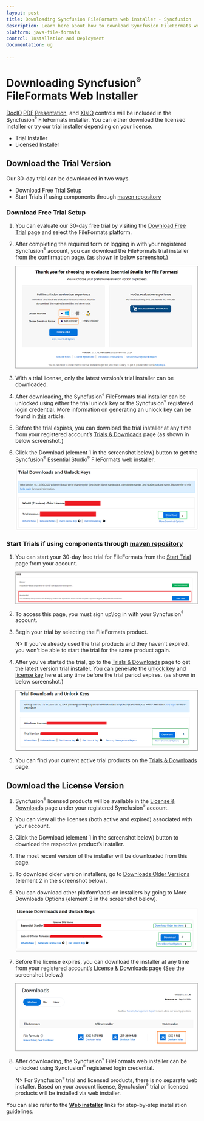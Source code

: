 ```yaml
---
layout: post
title: Downloading Syncfusion FileFormats web installer - Syncfusion
description: Learn here about how to download Syncfusion FileFormats web installer from our Syncfusion website with license.
platform: java-file-formats
control: Installation and Deployment
documentation: ug

---
```


# Downloading Syncfusion<sup style="font-size:70%">&reg;</sup> FileFormats Web Installer

[DocIO](https://www.syncfusion.com/word-framework/net),[PDF](https://www.syncfusion.com/pdf-framework/net),[Presentation](https://www.syncfusion.com/powerpoint-framework/net), and [XlsIO](https://www.syncfusion.com/excel-framework/net) controls will be included in the Syncfusion<sup style="font-size:70%">&reg;</sup> FileFormats installer. You can either download the licensed installer or try our trial installer depending on your license. 

   -	Trial Installer
   -	Licensed Installer


## Download the Trial Version

Our 30-day trial can be downloaded in two ways.

   * Download Free Trial Setup
   * Start Trials if using components through [maven repository](https://jars.syncfusion.com)

### Download Free Trial Setup

1. You can evaluate our 30-day free trial by visiting the [Download Free Trial](https://www.syncfusion.com/downloads) page and select the FileFormats platform.
2. After completing the required form or logging in with your registered Syncfusion<sup style="font-size:70%">&reg;</sup> account, you can download the FileFormats trial installer from the confirmation page. (as shown in below screenshot.) 
   
   ![Trial and downloads of Syncfusion<sup style="font-size:70%">&reg;</sup> Essential Studio<sup style="font-size:70%">&reg;</sup>](images/trial-confirmation.png)
   
3. With a trial license, only the latest version’s trial installer can be downloaded.
4. After downloading, the Syncfusion<sup style="font-size:70%">&reg;</sup> FileFormats trial installer can be unlocked using either the trial unlock key or the Syncfusion<sup style="font-size:70%">&reg;</sup> registered login credential. More information on generating an unlock key can be found in [this](https://www.syncfusion.com/kb/8069/how-to-generate-unlock-key-for-essentials-studio-products) article.
5. Before the trial expires, you can download the trial installer at any time from your registered account’s [Trials & Downloads](https://www.syncfusion.com/account/manage-trials/downloads) page (as shown in below screenshot.)
6. Click the Download (element 1 in the screenshot below) button to get the Syncfusion<sup style="font-size:70%">&reg;</sup> Essential Studio<sup style="font-size:70%">&reg;</sup> FileFormats web installer.
 
   ![Trial and downloads of Syncfusion<sup style="font-size:70%">&reg;</sup> Essential Studio<sup style="font-size:70%">&reg;</sup>](images/trial-download.png)

   
### Start Trials if using components through [maven repository](https://jars.syncfusion.com)

1. You can start your 30-day free trial for FileFormats from the [Start Trial](https://www.syncfusion.com/account/manage-trials/start-trials) page from your account.
   
   ![Trial and downloads of Syncfusion<sup style="font-size:70%">&reg;</sup> Essential Studio<sup style="font-size:70%">&reg;</sup>](images/start-trial-download.png)
   
2. To access this page, you must sign up\log in with your Syncfusion<sup style="font-size:70%">&reg;</sup> account.
3. Begin your trial by selecting the FileFormats product. 

   N> If you've already used the trial products and they haven't expired, you won't be able to start the trial for the same product again.

4. After you've started the trial, go to the [Trials & Downloads](https://www.syncfusion.com/account/manage-trials/downloads) page to get the latest version trial installer. You can generate the [unlock key](https://www.syncfusion.com/kb/8069/how-to-generate-unlock-key-for-essentials-studio-products) and [license key](https://help.syncfusion.com/java-file-formats/licensing/how-to-generate) here at any time before the trial period expires. (as shown in below screenshot.)

   ![License and downloads of Syncfusion<sup style="font-size:70%">&reg;</sup> Essential<sup style="font-size:70%">&reg;</sup> Studio](images/start-trial-download-installer.png)

5. You can find your current active trial products on the [Trials & Downloads](https://www.syncfusion.com/account/manage-trials/downloads) page.
   

## Download the License Version

1. Syncfusion<sup style="font-size:70%">&reg;</sup> licensed products will be available in the [License & Downloads](https://www.syncfusion.com/account/downloads) page under your registered Syncfusion<sup style="font-size:70%">&reg;</sup> account.
2. You can view all the licenses (both active and expired) associated with your account.
3. Click the Download (element 1 in the screenshot below) button to download the respective product’s installer.
4. The most recent version of the installer will be downloaded from this page.
5. To download older version installers, go to [Downloads Older Versions](https://www.syncfusion.com/account/downloads/studio) (element 2 in the screenshot below).
6. You can download other platform\add-on installers by going to More Downloads Options (element 3 in the screenshot below).

   ![License and downloads of Syncfusion<sup style="font-size:70%">&reg;</sup> Essential Studio<sup style="font-size:70%">&reg;</sup>](images/license-download.png)
   
7. Before the license expires, you can download the installer at any time from your registered account’s [License & Downloads](https://www.syncfusion.com/account/downloads) page (See the screenshot below.)
   
   ![License and downloads of Syncfusion<sup style="font-size:70%">&reg;</sup> Essential Studio<sup style="font-size:70%">&reg;</sup>](images/start-trial-download-web-installer.png)
   
8. After downloading, the Syncfusion<sup style="font-size:70%">&reg;</sup> FileFormats web installer can be unlocked using Syncfusion<sup style="font-size:70%">&reg;</sup> registered login credential.

   N> For Syncfusion<sup style="font-size:70%">&reg;</sup> trial and licensed products, there is no separate web installer. Based on your account license, Syncfusion<sup style="font-size:70%">&reg;</sup> trial or licensed products will be installed via web installer.

You can also refer to the [**Web installer**](https://help.syncfusion.com/java-file-formats/installation/web-installer/how-to-install) links for step-by-step installation guidelines.	